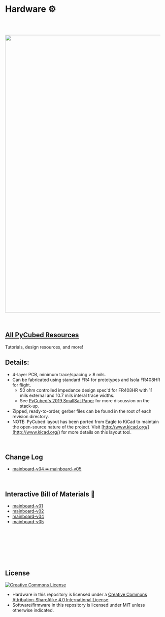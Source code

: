 # Hardware ⚙
<br><br>
<p align="middle">
  <img width="900" src="https://user-images.githubusercontent.com/29153441/150609408-b1664045-7207-4565-9e75-412631c86dd8.jpg">
</p><br>

## [All PyCubed Resources](https://www.notion.so/maholli/All-PyCubed-Resources-8738cab0dd0743239a3cde30c6066452)
Tutorials, design resources, and more!
<br>

## Details:
- 4-layer PCB, minimum trace/spacing > 8 mils.
- Can be fabricated using standard FR4 for prototypes and Isola FR408HR for flight.
  - 50 ohm controlled impedance design spec'd for FR408HR with 11 mils external and 10.7 mils interal trace widths.
  - See [PyCubed's 2019 SmallSat Paper](https://github.com/pycubed/documentation/blob/master/PyCubed_smallsat-paper.pdf) for more discussion on the stack-up.
- Zipped, ready-to-order, gerber files can be found in the root of each revision directory. 
- NOTE: PyCubed layout has been ported from Eagle to KiCad to maintain the open-source nature of the project. Visit [http://www.kicad.org/](http://www.kicad.org/) for more details on this layout tool.
<br>

## Change Log
- [mainboard-v04 ➡ mainboard-v05](https://pycubed.org/v04-v05-Change-Log-7d80b1fb81be423a9da197f820e87538)
<br>

## Interactive Bill of Materials 🛒
- [mainboard-v01](https://pycubed.github.io/hardware/mainboard-v01)
- [mainboard-v02](https://pycubed.github.io/hardware/mainboard-v02)
- [mainboard-v04](https://pycubed.github.io/hardware/mainboard-v04)
- [mainboard-v05](https://pycubed.github.io/hardware/mainboard-v05)
<br>
<br>
<br>
<br>
<br>
<br>

## License
<a rel="license" href="http://creativecommons.org/licenses/by-sa/4.0/"><img alt="Creative Commons License" style="border-width:0" src="https://i.creativecommons.org/l/by-sa/4.0/88x31.png" /></a><br />
- Hardware in this repository is licensed under a <a rel="license" href="http://creativecommons.org/licenses/by-sa/4.0/">Creative Commons Attribution-ShareAlike 4.0 International License</a>.
- Software/firmware in this repository is licensed under MIT unless otherwise indicated.
